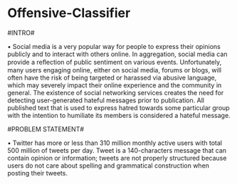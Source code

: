 # Offensive-Classifier
#INTRO#

   • Social media is a very popular way for people to express their opinions publicly and to interact with others online. In aggregation, social media can provide a reﬂection of public sentiment on various events. Unfortunately, many users engaging online, either on social media, forums or blogs, will often have the risk of being targeted or harassed via abusive language, which may severely impact their online experience and the community in general. The existence of social networking services creates the need for detecting user-generated hateful messages prior to publication. All published text that is used to express hatred towards some particular group with the intention to humiliate its members is considered a hateful message.
    
#PROBLEM STATEMENT#

   • Twitter has more or less than 310 million monthly active users with total 500 million of tweets per day. Tweet is a 140-characters message that can contain opinion or information; tweets are not properly structured because users do not care about spelling and grammatical construction when posting their tweets.
